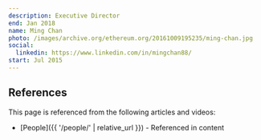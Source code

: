```yaml
---
description: Executive Director
end: Jan 2018
name: Ming Chan
photo: /images/archive.org/ethereum.org/20161009195235/ming-chan.jpg
social:
  linkedin: https://www.linkedin.com/in/mingchan88/
start: Jul 2015
---
```


## References

This page is referenced from the following articles and videos:

- [People]({{ '/people/' | relative_url }}) - Referenced in content
